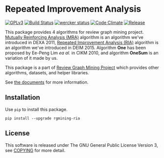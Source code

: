 # Repeated Improvement Analysis
[![GPLv3](https://img.shields.io/badge/license-GPLv3-blue.svg)](https://www.gnu.org/copyleft/gpl.html)
[![Build Status](https://travis-ci.org/rgmining/ria.svg?branch=master)](https://travis-ci.org/rgmining/ria)
[![wercker status](https://app.wercker.com/status/7751cf9d910a68b30ab010c5c341eb59/s/master "wercker status")](https://app.wercker.com/project/byKey/7751cf9d910a68b30ab010c5c341eb59)
[![Code Climate](https://codeclimate.com/github/rgmining/ria/badges/gpa.svg)](https://codeclimate.com/github/rgmining/ria)
[![Release](https://img.shields.io/badge/release-0.9.3-brightgreen.svg)](https://github.com/rgmining/ria/releases/tag/v0.9.3)


This package provides 4 algorithms for review graph mining project.
[Mutually Reinforcing Analysis (MRA)](http://www.anrdoezrs.net/links/8186671/type/dlg/http://link.springer.com/chapter/10.1007%2F978-3-642-23088-2_25)
algorithm is an algorithm we've introduced in DEXA 2011,
[Repeated Improvement Analysis (RIA)](http://db-event.jpn.org/deim2015/paper/253.pdf) algorithm
is an algorithm we've introduced in DEIM 2015.
Algorithm **One** has been proposed by Ee-Peng Lim *ea al.* in CIKM 2010, and algorithm **OneSum** is an variation of it made by us.

This package is a part of [Review Graph Mining Project](https://rgmining.github.io/)
which provides other algorithms, datasets, and helper libraries.

See [the documents](https://rgmining.github.io/ria/) for more information.


## Installation
Use `pip` to install this package.

```
pip install --upgrade rgmining-ria
```

## License
This software is released under The GNU General Public License Version 3,
see [COPYING](COPYING) for more detail.

